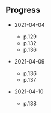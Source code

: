 ## Progress

- 2021-04-04
	 - p.129
	 - p.132
	 - p.136

- 2021-04-09
	- p.136
	- p.137

- 2021-04-10
	- p.138
